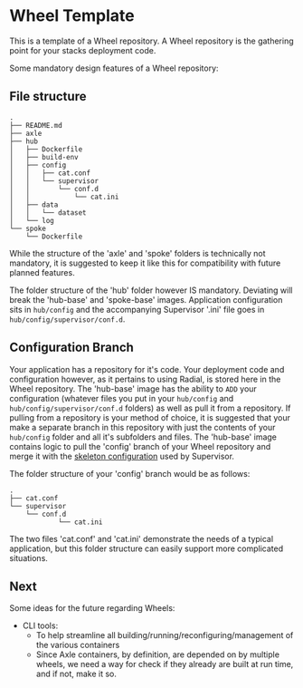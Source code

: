 # Wheel Template

This is a template of a Wheel repository. A Wheel repository is the gathering
point for your stacks deployment code.

Some mandatory design features of a Wheel repository:

## File structure

```
.
├── README.md
├── axle
├── hub
│   ├── Dockerfile
│   ├── build-env
│   ├── config
│   │   ├── cat.conf
│   │   └── supervisor
│   │       └── conf.d
│   │           └── cat.ini
│   ├── data
│   │   └── dataset
│   └── log
└── spoke
    └── Dockerfile
```

While the structure of the 'axle' and 'spoke' folders is technically not
mandatory, it is suggested to keep it like this for compatibility with future
planned features. 

The folder structure of the 'hub' folder however IS mandatory. Deviating will
break the 'hub-base' and 'spoke-base' images. Application configuration sits in
`hub/config` and the accompanying Supervisor '.ini' file goes in
`hub/config/supervisor/conf.d`.

## Configuration Branch

Your application has a repository for it's code. Your deployment code and
configuration however, as it pertains to using Radial, is stored here in the
Wheel repository. The 'hub-base' image has the ability to `ADD` your
configuration (whatever files you put in your `hub/config` and
`hub/config/supervisor/conf.d` folders) as well as pull it from a repository. If
pulling from a repository is your method of choice, it is suggested that your
make a separate branch in this repository with just the contents of your
`hub/config` folder and all it's subfolders and files. The 'hub-base' image
contains logic to pull the 'config' branch of your Wheel repository and merge it
with the [skeleton configuration][config-supervisor] used by Supervisor.

The folder structure of your 'config' branch would be as follows:

```
.
├── cat.conf
└── supervisor
    └── conf.d
            └── cat.ini
```
The two files 'cat.conf' and 'cat.ini' demonstrate the needs of a typical
application, but this folder structure can easily support more complicated
situations.

[config-supervisor]: https://github.com/radial/config-supervisor

## Next

Some ideas for the future regarding Wheels:

* CLI tools:
    * To help streamline all building/running/reconfiguring/management of the
      various containers
    * Since Axle containers, by definition, are depended on by multiple wheels,
      we need a way for check if they already are built at run time, and if not,
      make it so.
